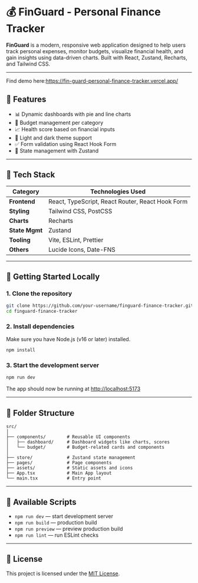
# 💰 FinGuard - Personal Finance Tracker

**FinGuard** is a modern, responsive web application designed to help users track personal expenses, monitor budgets, visualize financial health, and gain insights using data-driven charts. Built with React, Zustand, Recharts, and Tailwind CSS.

---

Find demo here:https://fin-guard-personal-finance-tracker.vercel.app/

## 📌 Features

* 📊 Dynamic dashboards with pie and line charts
* 💼 Budget management per category
* 📈 Health score based on financial inputs
* 🌙 Light and dark theme support
* ✅ Form validation using React Hook Form
* 🧠 State management with Zustand

---

## 🧰 Tech Stack

| Category       | Technologies Used                                |
| -------------- | ------------------------------------------------ |
| **Frontend**   | React, TypeScript, React Router, React Hook Form |
| **Styling**    | Tailwind CSS, PostCSS                            |
| **Charts**     | Recharts                                         |
| **State Mgmt** | Zustand                                          |
| **Tooling**    | Vite, ESLint, Prettier                           |
| **Others**     | Lucide Icons, Date-FNS                           |

---

## 🚀 Getting Started Locally

### 1. Clone the repository

```bash
git clone https://github.com/your-username/finguard-finance-tracker.git
cd finguard-finance-tracker
```

### 2. Install dependencies

Make sure you have Node.js (v16 or later) installed.

```bash
npm install
```

### 3. Start the development server

```bash
npm run dev
```

The app should now be running at [http://localhost:5173](http://localhost:5173)

---

## 📂 Folder Structure

```
src/
│
├── components/        # Reusable UI components
│   ├── dashboard/     # Dashboard widgets like charts, scores
│   └── budget/        # Budget-related cards and components
│
├── store/             # Zustand state management
├── pages/             # Page components
├── assets/            # Static assets and icons
├── App.tsx            # Main App layout
└── main.tsx           # Entry point
```

---

## 🧪 Available Scripts

* `npm run dev` — start development server
* `npm run build` — production build
* `npm run preview` — preview production build
* `npm run lint` — run ESLint checks

---

## 📄 License

This project is licensed under the [MIT License](LICENSE).

